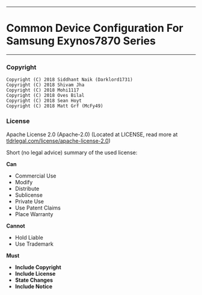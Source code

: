 -----------------------------------------------------------
# Common Device Configuration For Samsung Exynos7870 Series
-----------------------------------------------------------

### Copyright

	Copyright (C) 2018 Siddhant Naik (Darklord1731)
	Copyright (C) 2018 Shivam Jha
	Copyright (C) 2018 Mohi1117
	Copyright (C) 2018 Oves Bilal
	Copyright (C) 2018 Sean Hoyt
	Copyright (C) 2018 Matt Grf (McFy49)

### License
Apache License 2.0 (Apache-2.0) (Located at LICENSE, read more at [tldrlegal.com/license/apache-license-2.0](https://tldrlegal.com/license/apache-license-2.0-%28apache-2.0%29))

Short (no legal advice) summary of the used license:


**Can**

 * Commercial Use
 * Modify
 * Distribute
 * Sublicense
 * Private Use
 * Use Patent Claims
 * Place Warranty
 

**Cannot**

 * Hold Liable
 * Use Trademark 


**Must**

 * **Include Copyright**
 * **Include License**
 * **State Changes**
 * **Include Notice**
